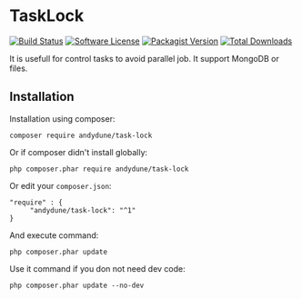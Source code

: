 # TaskLock

[![Build Status](https://travis-ci.org/AndyDune/TaskLock.svg?branch=master)](https://travis-ci.org/AndyDune/TaskLock)
[![Software License](https://img.shields.io/badge/license-MIT-brightgreen.svg?style=flat-square)](LICENSE)
[![Packagist Version](https://img.shields.io/packagist/v/andydune/task-lock.svg?style=flat-square)](https://packagist.org/packages/andydune/task-lock)
[![Total Downloads](https://img.shields.io/packagist/dt/andydune/task-lock.svg?style=flat-square)](https://packagist.org/packages/andydune/task-lock)


It is usefull for control tasks to avoid parallel job. It support MongoDB or files.

Installation
------------

Installation using composer:

```
composer require andydune/task-lock 
```
Or if composer didn't install globally:
```
php composer.phar require andydune/task-lock
```
Or edit your `composer.json`:
```
"require" : {
     "andydune/task-lock": "^1"
}

```
And execute command:
```
php composer.phar update
```

Use it command if you don not need dev code:
```
php composer.phar update --no-dev
```

